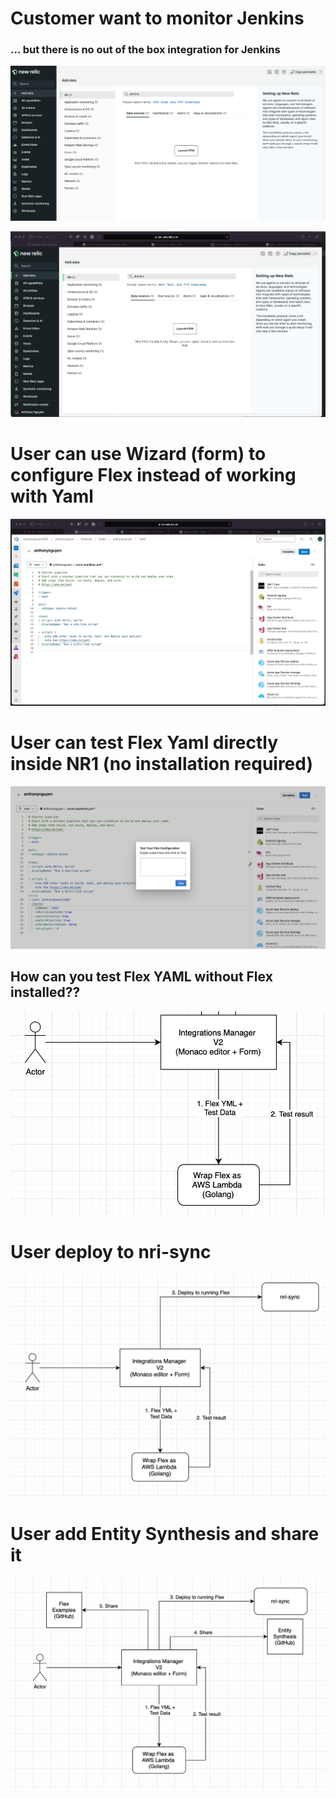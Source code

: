 # Customer want to monitor Jenkins 

### ... but there is no out of the box integration for Jenkins

![](2022-07-07-16-30-50.png)

![](lauchfewfromnr1.gif)

# User can use Wizard (form) to configure Flex instead of working with Yaml

![](configureviaform.gif)


# User can test Flex Yaml directly inside NR1 (no installation required)

![](2022-07-07-16-17-30.png)

## How can you test Flex YAML without Flex installed??

![](2022-07-07-16-24-45.png)

# User deploy to nri-sync

![](2022-07-07-16-29-18.png)

# User add Entity Synthesis and share it

![](2022-07-07-16-23-49.png)